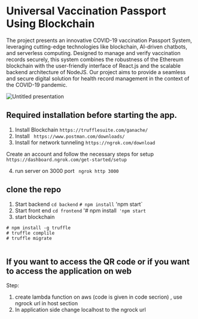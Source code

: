 # Universal Vaccination Passport Using Blockchain

The project presents an innovative COVID-19 vaccination Passport System, leveraging cutting-edge technologies like blockchain, AI-driven chatbots, and serverless computing. Designed to manage and verify vaccination records securely, this system combines the robustness of the Ethereum blockchain with the user-friendly interface of React.js and the scalable backend architecture of NodeJS. Our project aims to provide a seamless and secure digital solution for health record management in the context of the COVID-19 pandemic.

![Untitled presentation](https://github.com/shubhadapaithankar/Universal-Vaccination-Passport-Using-Blockchain/assets/99461999/b82a4e16-0c69-49f8-ba65-b3537a8c0321)

## Required installation before starting the app.

1. Install Blockchain  `https://trufflesuite.com/ganache/`
2. Install ` https://www.postman.com/downloads/`
3. Install for network tunneling `https://ngrok.com/download` 

Create an account and follow the necessary steps for setup `https://dashboard.ngrok.com/get-started/setup`

4. run server on 3000 port ` ngrok http 3000`


## clone the repo 
1. Start backend `cd backend`  `# npm install` 'npm start`
2. Start front end `cd frontend` '# npm install` 'npm start`
3. start blockchain 

```
# npm install -g truffle
# truffle complile
# truffle migrate 
  
  ```


## If you want to access the QR code or if you want to access the application on web

Step:
1. create lambda function on aws (code is given in code secrion) , use ngrock url in host section
2. In application side change localhost to the ngrock url
